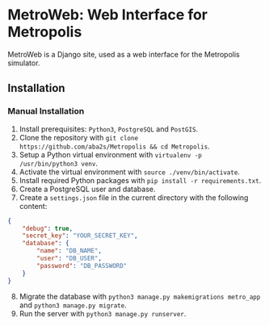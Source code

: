 # MetroWeb: Web Interface for Metropolis

MetroWeb is a Django site, used as a web interface for the Metropolis simulator.

## Installation

### Manual Installation

1. Install prerequisites: `Python3`, `PostgreSQL` and `PostGIS`.
2. Clone the repository with `git clone https://github.com/aba2s/Metropolis && cd Metropolis`.
3. Setup a Python virtual environment with `virtualenv -p /usr/bin/python3 venv`.
4. Activate the virtual environment with `source ./venv/bin/activate`.
5. Install required Python packages with `pip install -r requirements.txt`.
6. Create a PostgreSQL user and database.
7. Create a `settings.json` file in the current directory with the following content:
```json
{
    "debug": true,
    "secret_key": "YOUR_SECRET_KEY",
    "database": {
        "name": "DB_NAME",
        "user": "DB_USER",
        "password": "DB_PASSWORD"
    }
}
```
8. Migrate the database with `python3 manage.py makemigrations metro_app` and `python3 manage.py migrate`.
9. Run the server with `python3 manage.py runserver`.

